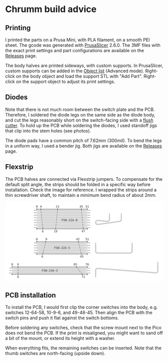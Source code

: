 Chrumm build advice
===================

Printing
--------

I printed the parts on a Prusa Mini, with PLA filament, on a
smooth PEI sheet. The gcode was generated with [PrusaSlicer] 2.6.0.
The 3MF files with the exact print settings and part configurations
are available on the [Releases] page.

The body halves are printed sideways, with custom supports.
In PrusaSlicer, custom supports can be added in the
[Object list] (Advanced mode). Right-click on the body object
and load the support STL with "Add Part". Right-click on the
support object to adjust its print settings.

[PrusaSlicer]: https://www.prusa3d.com/prusaslicer/
[Object list]: https://help.prusa3d.com/article/object-list_1758
[Releases]: https://github.com/sevmeyer/chrumm-keyboard/releases


Diodes
------

Note that there is not much room between the switch plate and
the PCB. Therefore, I soldered the diode legs on the same side
as the diode body, and cut the legs reasonably short on the
switch-facing side with a [flush cutter]. To hold up the PCB
while soldering the diodes, I used standoff jigs that clip
into the stem holes (see photos).

The diode pads have a common pitch of 7.62mm (300mil).
To bend the legs in a uniform way, I used a bender jig.
Both jigs are available on the [Releases] page.

[flush cutter]: https://en.wikipedia.org/wiki/Diagonal_pliers#Variations


Flexstrip
---------

The PCB halves are connected via Flexstrip jumpers. To compensate
for the default split angle, the strips should be folded in a
specific way before installation. Check the image for reference.
I wrapped the strips around a thin screwdriver shaft, to maintain
a minimum bend radius of about 2mm.

![Fold lines for flexstrip jumpers](images/flexstrip.svg)


PCB installation
----------------

To install the PCB, I would first clip the corner switches
into the body, e.g. switches 12-64-58, 10-9-6, and 49-48-45.
Then align the PCB with the switch pins and push it flat
against the switch bottoms.

Before soldering any switches, check that the screw mount
next to the Pico does not bend the PCB. If the print is
misaligned, you might want to sand off a bit of the mount,
or extend its height with a washer.

When everything fits, the remaining switches can be inserted.
Note that the thumb switches are north-facing (upside down).
